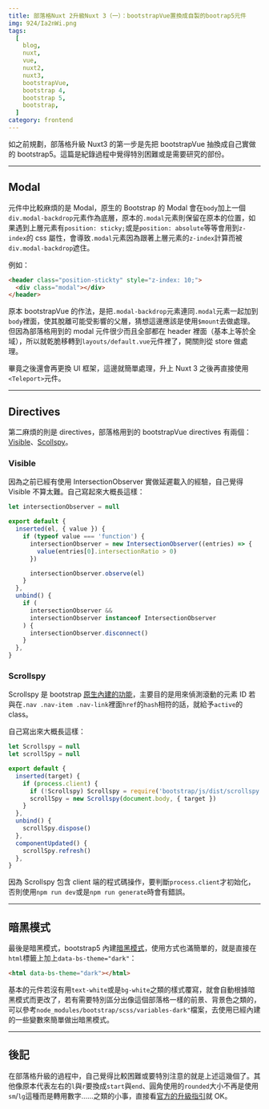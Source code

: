 ```yaml
---
title: 部落格Nuxt 2升級Nuxt 3（一）：bootstrapVue置換成自製的bootrap5元件
img: 924/Ia2nWi.png
tags:
  [
    blog,
    nuxt,
    vue,
    nuxt2,
    nuxt3,
    bootstrapVue,
    bootstrap 4,
    bootstrap 5,
    bootstrap,
  ]
category: frontend
---
```


如<article-inner-link slug="nuxt2_to_nuxt3_blog_0_intro">之前規劃</article-inner-link>，部落格升級 Nuxt3 的第一步是先把 bootstrapVue 抽換成自己實做的 bootstrap5。這篇是紀錄過程中覺得特別困難或是需要研究的部份。

<!--more-->

---

## Modal

元件中比較麻煩的是 Modal，原生的 Bootstrap 的 Modal 會在`body`加上一個`div.modal-backdrop`元素作為底層，原本的`.modal`元素則保留在原本的位置，如果遇到上層元素有`position: sticky;`或是`position: absolute`等等會用到`z-index`的 css 屬性，會導致`.modal`元素因為跟著上層元素的`z-index`計算而被`div.modal-backdrop`遮住。

例如：

```html
<header class="position-stickty" style="z-index: 10;">
  <div class="modal"></div>
</header>
```

原本 bootstrapVue 的作法，是把`.modal-backdrop`元素連同`.modal`元素一起加到`body`裡面，使其脫離可能受影響的父層，猜想這邊應該是使用`$mount`去做處理。但因為部落格用到的 modal 元件很少而且全部都在 header 裡面（基本上等於全域），所以就乾脆移轉到`layouts/default.vue`元件裡了，開關則從 store 做處理。

畢竟之後還會再更換 UI 框架，這邊就簡單處理，升上 Nuxt 3 之後再直接使用`<Teleport>`元件。

---

## Directives

第二麻煩的則是 directives，部落格用到的 bootstrapVue directives 有兩個：[Visible](https://bootstrap-vue.org/docs/directives/visible)、[Scollspy](https://bootstrap-vue.org/docs/directives/scrollspy)。

### Visible

因為之前已經有使用 IntersectionObserver 實做延遲載入的經驗，自己覺得 Visible 不算太難。自己寫起來大概長這樣：

```js [bVisible.js]
let intersectionObserver = null

export default {
  inserted(el, { value }) {
    if (typeof value === 'function') {
      intersectionObserver = new IntersectionObserver((entries) => {
        value(entries[0].intersectionRatio > 0)
      })

      intersectionObserver.observe(el)
    }
  },
  unbind() {
    if (
      intersectionObserver &&
      intersectionObserver instanceof IntersectionObserver
    ) {
      intersectionObserver.disconnect()
    }
  },
}
```

### Scrollspy

Scrollspy 是 bootstrap [原生內建的功能](https://getbootstrap.com/docs/5.3/components/scrollspy/)，主要目的是用來偵測滾動的元素 ID 若與在`.nav .nav-item .nav-link`裡面`href`的`hash`相符的話，就給予`active`的 class。

自己寫出來大概長這樣：

```js [bScrollspy.js]
let Scrollspy = null
let scrollSpy = null

export default {
  inserted(target) {
    if (process.client) {
      if (!Scrollspy) Scrollspy = require('bootstrap/js/dist/scrollspy')
      scrollSpy = new Scrollspy(document.body, { target })
    }
  },
  unbind() {
    scrollSpy.dispose()
  },
  componentUpdated() {
    scrollSpy.refresh()
  },
}
```

因為 Scrollspy 包含 client 端的程式碼操作，要判斷`process.client`才初始化，否則使用`npm run dev`或是`npm run generate`時會有錯誤。

---

## 暗黑模式

最後是暗黑模式，bootstrap5 內建[暗黑模式](https://getbootstrap.com/docs/5.3/customize/color-modes/#dark-mode)，使用方式也滿簡單的，就是直接在`html`標籤上加上`data-bs-theme="dark"`：

```html
<html data-bs-theme="dark"></html>
```

基本的元件若沒有用`text-white`或是`bg-white`之類的樣式覆寫，就會自動根據暗黑模式而更改了，若有需要特別區分出像這個部落格一樣的前景、背景色之類的，可以參考`node_modules/bootstrap/scss/variables-dark"`檔案，去使用已經內建的一些變數來簡單做出暗黑模式。

---

## 後記

在部落格升級的過程中，自己覺得比較困難或要特別注意的就是上述這幾個了。其他像原本代表左右的`l`與`r`要換成`start`與`end`、圓角使用的`rounded`大小不再是使用`sm`/`lg`這種而是轉用數字……之類的小事，直接看[官方的升級指引](https://getbootstrap.com/docs/5.3/migration/)就 OK。
